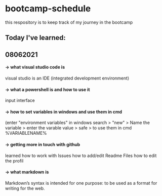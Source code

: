 # bootcamp-schedule
this respository is to keep track of my journey in the bootcamp 


## Today I've learned: 
## 08062021
#### -> what visual studio code is
  visual studio is an IDE (integrated development environment)
#### -> what a powershell is and how to use it 
  input interface 
#### -> how to set variables in windows and use them in cmd
  (enter "environment variables" in windows search > "new" > Name the variable > enter the varable value > safe > to use them in cmd %VARIABLENAME%
#### -> getting more in touch with github
  learned how to work with Issues 
  how to add/edit Readme Files
  how to edit the profil 
#### -> what markdown is
  Markdown’s syntax is intended for one purpose: to be used as a format for writing for the web.
